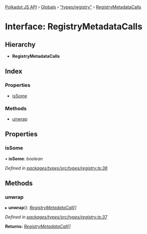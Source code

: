 [Polkadot JS API](../README.md) › [Globals](../globals.md) › ["types/registry"](../modules/_types_registry_.md) › [RegistryMetadataCalls](_types_registry_.registrymetadatacalls.md)

# Interface: RegistryMetadataCalls

## Hierarchy

* **RegistryMetadataCalls**

## Index

### Properties

* [isSome](_types_registry_.registrymetadatacalls.md#issome)

### Methods

* [unwrap](_types_registry_.registrymetadatacalls.md#unwrap)

## Properties

###  isSome

• **isSome**: *boolean*

*Defined in [packages/types/src/types/registry.ts:36](https://github.com/polkadot-js/api/blob/0e297c677/packages/types/src/types/registry.ts#L36)*

## Methods

###  unwrap

▸ **unwrap**(): *[RegistryMetadataCall](_types_registry_.registrymetadatacall.md)[]*

*Defined in [packages/types/src/types/registry.ts:37](https://github.com/polkadot-js/api/blob/0e297c677/packages/types/src/types/registry.ts#L37)*

**Returns:** *[RegistryMetadataCall](_types_registry_.registrymetadatacall.md)[]*
